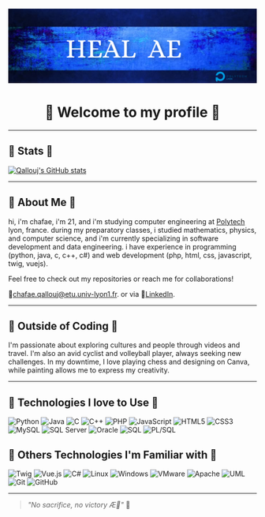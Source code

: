 ![](https://github.com/QALLOUJ/WEBAPPLICATION/blob/main/Turquoise%20Elegant%20Minimalist%20Feedback%20Docs%20Banner.png)
<h1 align="center">🌸 Welcome to my profile 🌸</h1>

---

## 🌸 Stats 🌸

[![Qallouj's GitHub stats](https://github-readme-stats.vercel.app/api?username=QALLOUJ&show_icons=true&theme=tokyonight)](https://github.com/QALLOUJ)

---

## 🌸 About Me 🌸

hi, i'm chafae, i'm 21, and i'm studying computer engineering at [Polytech](https://polytech.univ-lyon1.fr/) lyon, france. during my preparatory classes, i studied mathematics, physics, and computer science, and i'm currently specializing in software development and data engineering. i have experience in programming (python, java, c, c++, c#) and web development (php, html, css, javascript, twig, vuejs).

Feel free to check out my repositories or reach me for collaborations!

💌[chafae.qallouj@etu.univ-lyon1.fr](mailto:chafae.qallouj@etu.univ-lyon1.fr). 
or via 🔗[LinkedIn](https://www.linkedin.com/in/chafae-qallouj/).




---

## 🌸 Outside of Coding 🌸

I'm passionate about exploring cultures and people through videos and travel. I'm also an avid cyclist and volleyball player, always seeking new challenges. In my downtime, I love playing chess and designing on Canva, while painting allows me to express my creativity.

---

## 🌸 Technologies I love to Use 🌸

![Python](https://img.shields.io/badge/Python-20232A?style=for-the-badge&logo=python&logoColor=3776AB)
![Java](https://img.shields.io/badge/Java-20232A?style=for-the-badge&logo=java&logoColor=007396)
![C](https://img.shields.io/badge/C-20232A?style=for-the-badge&logo=c&logoColor=A8B9CC)
![C++](https://img.shields.io/badge/C%2B%2B-20232A?style=for-the-badge&logo=c%2B%2B&logoColor=00599C)
![PHP](https://img.shields.io/badge/PHP-20232A?style=for-the-badge&logo=php&logoColor=777BB4)
![JavaScript](https://img.shields.io/badge/JavaScript-20232A?style=for-the-badge&logo=javascript&logoColor=F7DF1E)
![HTML5](https://img.shields.io/badge/HTML5-20232A?style=for-the-badge&logo=html5&logoColor=E34F26)
![CSS3](https://img.shields.io/badge/CSS3-20232A?style=for-the-badge&logo=css3&logoColor=1572B6)
![MySQL](https://img.shields.io/badge/MySQL-20232A?style=for-the-badge&logo=mysql&logoColor=4479A1)
![SQL Server](https://img.shields.io/badge/SQL%20Server-20232A?style=for-the-badge&logo=microsoftsqlserver&logoColor=CC2927)
![Oracle](https://img.shields.io/badge/Oracle-20232A?style=for-the-badge&logo=oracle&logoColor=F80000)
![SQL](https://img.shields.io/badge/SQL-20232A?style=for-the-badge&logo=sql&logoColor=F29111)
![PL/SQL](https://img.shields.io/badge/PL%2FSQL-20232A?style=for-the-badge&logo=oracle&logoColor=F80000)

## 🌸 Others Technologies I'm Familiar with 🌸
![Twig](https://img.shields.io/badge/Twig-20232A?style=for-the-badge&logo=twig&logoColor=2E2E2E)
![Vue.js](https://img.shields.io/badge/Vue.js-20232A?style=for-the-badge&logo=vue.js&logoColor=4FC08D)
![C#](https://img.shields.io/badge/C%23-20232A?style=for-the-badge&logo=c-sharp&logoColor=239120)
![Linux](https://img.shields.io/badge/Linux-20232A?style=for-the-badge&logo=linux&logoColor=FCC624)
![Windows](https://img.shields.io/badge/Windows-20232A?style=for-the-badge&logo=windows&logoColor=0078D6)
![VMware](https://img.shields.io/badge/VMware-20232A?style=for-the-badge&logo=vmware&logoColor=607078)
![Apache](https://img.shields.io/badge/Apache-20232A?style=for-the-badge&logo=apache&logoColor=D22128)
![UML](https://img.shields.io/badge/UML-20232A?style=for-the-badge&logo=uml&logoColor=232323)
![Git](https://img.shields.io/badge/Git-20232A?style=for-the-badge&logo=git&logoColor=F05032)
![GitHub](https://img.shields.io/badge/GitHub-20232A?style=for-the-badge&logo=github&logoColor=181717)


---

> *"No sacrifice, no victory Æ💙"* 🌸

